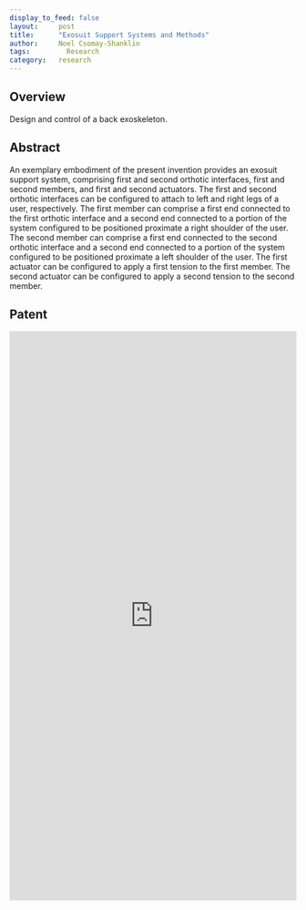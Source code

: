 ```yaml
---
display_to_feed: false
layout:     post
title:      "Exosuit Support Systems and Methods"
author:     Noel Csomay-Shanklin
tags: 		  Research
category:   research
---
```


## Overview
Design and control of a back exoskeleton.

## Abstract
An exemplary embodiment of the present invention provides an exosuit support system, comprising first and second orthotic interfaces, first and second members, and first and second actuators. The first and second orthotic interfaces can be configured to attach to left and right legs of a user, respectively. The first member can comprise a first end connected to the first orthotic interface and a second end connected to a portion of the system configured to be positioned proximate a right shoulder of the user. The second member can comprise a first end connected to the second orthotic interface and a second end connected to a portion of the system configured to be positioned proximate a left shoulder of the user. The first actuator can be configured to apply a first tension to the first member. The second actuator can be configured to apply a second tension to the second member.

## Patent
<iframe style="width:100%" height="1000px" src="https://noelc-s.github.io/website/papers/bexo.pdf" frameborder="0" allowfullscreen></iframe>
